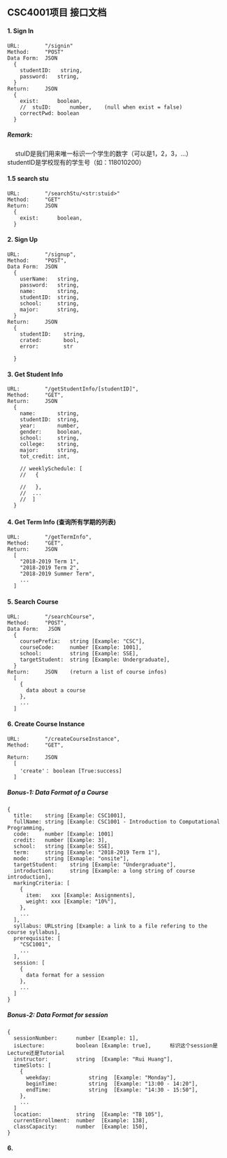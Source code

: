 ## CSC4001项目 接口文档 

#### 1. Sign In
    URL:        "/signin"
    Method:     "POST"
    Data Form:  JSON
      {
        studentID:   string,
        password:   string,
      }
    Return:     JSON
      {
        exist:      boolean,
        //  stuID:      number,    (null when exist = false)
        correctPwd: boolean
      }
##### Remark: 
  &emsp; stuID是我们用来唯一标识一个学生的数字（可以是1，2，3，...）
  &emsp; studentID是学校现有的学生号（如：118010200）
  
#### 1.5 search stu

    URL:        "/searchStu/<str:stuid>"
    Method:     "GET"
    Return:     JSON
      {
        exist:      boolean,
      }

#### 2. Sign Up
    URL:        "/signup",
    Method:     "POST",
    Data Form:  JSON
      {
        userName:   string,
        password:   string,
        name:       string,
        studentID:  string,
        school:     string,
        major:      string,
      }
    Return:     JSON
      {
        studentID:    string,
        crated:       bool,
        error:        str
        
      }




#### 3. Get Student Info
    URL:        "/getStudentInfo/[studentID]",
    Method:     "GET",
    Return:     JSON
      {
        name:       string,
        studentID:  string,
        year:       number,
        gender:     boolean,
        school:     string,
        college:    string,
        major:      string,
        tot_credit: int,
        
        // weeklySchedule: [
        //   {
            
        //   },
        //  ...
        //  ]
      }

#### 4. Get Term Info (查询所有学期的列表)
    URL:        "/getTermInfo",
    Method:     "GET",
    Return:     JSON
      [
        "2018-2019 Term 1",
        "2018-2019 Term 2",
        "2018-2019 Summer Term",
        ...
      ]

#### 5. Search Course
    URL:        "/searchCourse",
    Method:     "POST",
    Data Form:   JSON
      {
        coursePrefix:   string [Example: "CSC"],
        courseCode:     number [Example: 1001],
        school:         string [Example: SSE],
        targetStudent:  string [Example: Undergraduate],
      }
    Return:     JSON    (return a list of course infos)
      [
        {
          data about a course
        },
        ...
      ]

#### 6. Create Course Instance
    URL:        "/createCourseInstance",
    Method:     "GET",

    Return:     JSON    
      [
        'create'： boolean [True:success]
      ]
##### Bonus-1: Data Format of a Course
    {
      title:    string [Example: CSC1001],
      fullName: string [Example: CSC1001 - Introduction to Computational Programming,
      code:     number [Example: 1001]
      credit:   number [Example: 3],
      school:   string [Example: SSE],
      term:     string [Example: "2018-2019 Term 1"],
      mode:     string [Exmaple: "onsite"],
      targetStudent:    string [Example: "Undergraduate"],
      introduction:     string [Example: a long string of course introduction],
      markingCriteria: [
        {
          item:   xxx [Example: Assignments],
          weight: xxx [Example: "10%"],
        },
        ...
      ],
      syllabus: URLstring [Example: a link to a file refering to the course syllabus],
      prerequisite: [
        "CSC1001",
        ...
      ],
      session: [
        {
          data format for a session
        },
        ...
      ]
    }

##### Bonus-2: Data Format for session
    {
      sessionNumber:      number [Example: 1],
      isLecture:          boolean [Example: true],      标识这个session是Lecture还是Tutorial
      instructor:         string  [Example: "Rui Huang"],
      timeSlots: [
        {
          weekday:            string  [Example: "Monday"],
          beginTime:          string  [Example: "13:00 - 14:20"],
          endTime:            string  [Example: "14:30 - 15:50"],
        },
        ...
      ]
      location:           string  [Example: "TB 105"],
      currentEnrollment:  number  [Example: 138],
      classCapacity:      number  [Example: 150],
    }



#### 6. 